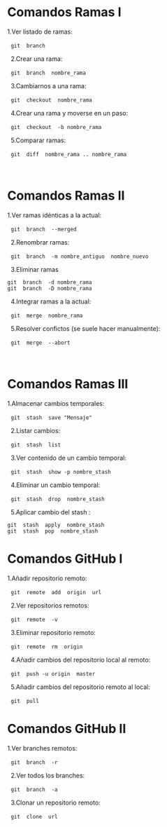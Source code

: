 # Comandos Ramas I
1.Ver listado de ramas:

&nbsp;
`git  branch`

&nbsp;
2.Crear una rama:

&nbsp;
`git  branch  nombre_rama`

&nbsp;
3.Cambiarnos a una rama:

&nbsp;
`git  checkout  nombre_rama`

&nbsp;
4.Crear una rama y moverse en un paso:

&nbsp;
`git  checkout  -b nombre_rama`

&nbsp;
5.Comparar ramas:

&nbsp;
`git  diff  nombre_rama .. nombre_rama`

&nbsp;
# Comandos Ramas II
1.Ver ramas idénticas a la actual:

&nbsp;
`git  branch  --merged`

&nbsp;
2.Renombrar ramas:

&nbsp;
`git  branch  -m nombre_antiguo  nombre_nuevo`

&nbsp;
3.Eliminar ramas


~~~
git  branch  -d nombre_rama
git  branch  -D nombre_rama
~~~

&nbsp;
4.Integrar ramas a la actual:


&nbsp;
`git  merge  nombre_rama`


&nbsp;
5.Resolver confictos (se suele hacer manualmente):


&nbsp;
`git  merge  --abort`


&nbsp;
# Comandos Ramas III
1.Almacenar cambios temporales:

&nbsp;
`git  stash  save "Mensaje"`

&nbsp;
2.Listar cambios:

&nbsp;
`git  stash  list`

&nbsp;
3.Ver contenido de un cambio temporal:

&nbsp;
`git  stash  show -p nombre_stash`

&nbsp;
4.Eliminar un cambio temporal:

&nbsp;
`git  stash  drop  nombre_stash`

&nbsp;
5.Aplicar cambio del
stash
:


~~~
git  stash  apply  nombre_stash
git  stash  pop  nombre_stash
~~~
# Comandos GitHub I
1.Añadir repositorio remoto:

&nbsp;
`git  remote  add  origin  url`

&nbsp;
2.Ver repositorios remotos:

&nbsp;
`git  remote  -v`

&nbsp;
3.Eliminar repositorio remoto:

&nbsp;
`git  remote  rm  origin`

&nbsp;
4.Añadir cambios del repositorio local al remoto:

&nbsp;
`git  push -u origin  master`

&nbsp;
5.Añadir cambios del repositorio remoto al local:

&nbsp;
`git  pull`
# Comandos GitHub II
1.Ver
branches
remotos:

&nbsp;
`git  branch  -r`

&nbsp;
2.Ver todos los branches:

&nbsp;
`git  branch  -a`

&nbsp;
3.Clonar un repositorio remoto:

&nbsp;
`git  clone  url`
